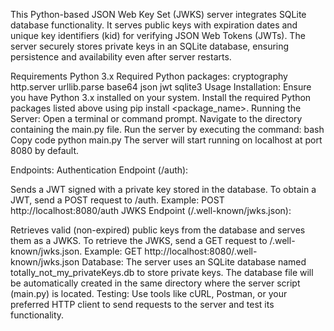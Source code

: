This Python-based JSON Web Key Set (JWKS) server integrates SQLite database functionality. It serves public keys with expiration dates and unique key identifiers (kid) for verifying JSON Web Tokens (JWTs). The server securely stores private keys in an SQLite database, ensuring persistence and availability even after server restarts.

Requirements
Python 3.x
Required Python packages:
cryptography
http.server
urllib.parse
base64
json
jwt
sqlite3
Usage
Installation:
Ensure you have Python 3.x installed on your system.
Install the required Python packages listed above using pip install <package_name>.
Running the Server:
Open a terminal or command prompt.
Navigate to the directory containing the main.py file.
Run the server by executing the command:
bash
Copy code
python main.py
The server will start running on localhost at port 8080 by default.

Endpoints:
Authentication Endpoint (/auth):

Sends a JWT signed with a private key stored in the database.
To obtain a JWT, send a POST request to /auth.
Example: POST http://localhost:8080/auth
JWKS Endpoint (/.well-known/jwks.json):

Retrieves valid (non-expired) public keys from the database and serves them as a JWKS.
To retrieve the JWKS, send a GET request to /.well-known/jwks.json.
Example: GET http://localhost:8080/.well-known/jwks.json
Database:
The server uses an SQLite database named totally_not_my_privateKeys.db to store private keys.
The database file will be automatically created in the same directory where the server script (main.py) is located.
Testing:
Use tools like cURL, Postman, or your preferred HTTP client to send requests to the server and test its functionality.

